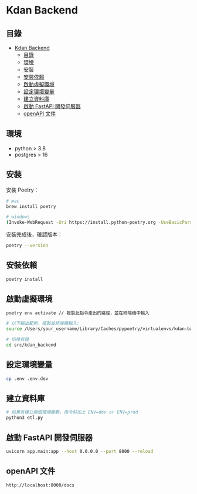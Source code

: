 # Kdan Backend

## 目錄

- [Kdan Backend](#kdan-backend)
  - [目錄](#目錄)
  - [環境](#環境)
  - [安裝](#安裝)
  - [安裝依賴](#安裝依賴)
  - [啟動虛擬環境](#啟動虛擬環境)
  - [設定環境變量](#設定環境變量)
  - [建立資料庫](#建立資料庫)
  - [啟動 FastAPI 開發伺服器](#啟動-fastapi-開發伺服器)
  - [openAPI 文件](#openapi-文件)

## 環境

- python > 3.8
- postgres > 16

## 安裝

安裝 Poetry：

```bash
# mac
brew install poetry

# windows
(Invoke-WebRequest -Uri https://install.python-poetry.org -UseBasicParsing).Content | py -
```

安裝完成後，確認版本：

```bash
poetry --version
```

## 安裝依賴

```bash
poetry install
```

## 啟動虛擬環境

```bash
poetry env activate // 複製此指令產出的路徑，並在終端機中輸入

# 以下輸出範例，複製並終端機輸入:
source /Users/your_username/Library/Caches/pypoetry/virtualenvs/kdan-backend-00000000000000000000000000000000/bin/activate

# 切換目錄
cd src/kdan_backend
```

## 設定環境變量

```bash
cp .env .env.dev
```

## 建立資料庫

```bash
# 如果有建立兩個環境變數，指令前加上 ENV=dev or ENV=prod
python3 etl.py
```

## 啟動 FastAPI 開發伺服器

```bash
uvicorn app.main:app --host 0.0.0.0 --port 8000 --reload
```
## openAPI 文件

```bash
http://localhost:8000/docs
```


